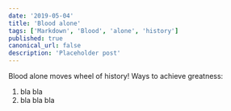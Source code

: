 ```yaml
---
date: '2019-05-04'
title: 'Blood alone'
tags: ['Markdown', 'Blood', 'alone', 'history']
published: true
canonical_url: false
description: 'Placeholder post'
---
```


Blood alone moves wheel of history!
Ways to achieve greatness:

1.  bla bla
2.  bla bla bla
